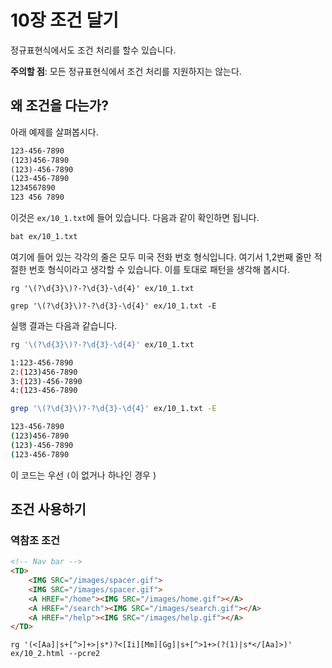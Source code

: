 # 10장 조건 달기

정규표현식에서도 조건 처리를 할수 있습니다.

**주의할 점**: 모든 정규표현식에서 조건 처리를 지원하지는 않는다.

## 왜 조건을 다는가?

아래 예제를 살펴봅시다.

```txt
123-456-7890
(123)456-7890
(123)-456-7890
(123-456-7890
1234567890
123 456 7890
```

이것은 `ex/10_1.txt`에 들어 있습니다. 다음과 같이 확인하면 됩니다.

```bash
bat ex/10_1.txt
```

여기에 들어 있는 각각의 줄은 모두 미국 전화 번호 형식입니다. 여기서 1,2번째 줄만 적절한 번호 형식이라고 생각할 수 있습니다. 이를 토대로 패턴을 생각해 봅시다.

```re
rg '\(?\d{3}\)?-?\d{3}-\d{4}' ex/10_1.txt
```

```re
grep '\(?\d{3}\)?-?\d{3}-\d{4}' ex/10_1.txt -E
```

실행 결과는 다음과 같습니다.

```bash
rg '\(?\d{3}\)?-?\d{3}-\d{4}' ex/10_1.txt

1:123-456-7890
2:(123)456-7890
3:(123)-456-7890
4:(123-456-7890
```

```bash
grep '\(?\d{3}\)?-?\d{3}-\d{4}' ex/10_1.txt -E

123-456-7890
(123)456-7890
(123)-456-7890
(123-456-7890
```

이 코드는 우선 `(`이 없거나 하나인 경우 )

## 조건 사용하기

### 역참조 조건

```html
<!-- Nav bar -->
<TD>
    <IMG SRC="/images/spacer.gif">
    <IMG SRC="/images/spacer.gif">
    <A HREF="/home"><IMG SRC="/images/home.gif"></A>
    <A HREF="/search"><IMG SRC="/images/search.gif"></A>
    <A HREF="/help"><IMG SRC="/images/help.gif"></A>
</TD>
```

```re
rg '(<[Aa]|s+[^>]+>|s*)?<[Ii][Mm][Gg]|s+[^>1+>(?(1)|s*</[Aa]>)' ex/10_2.html --pcre2
```
